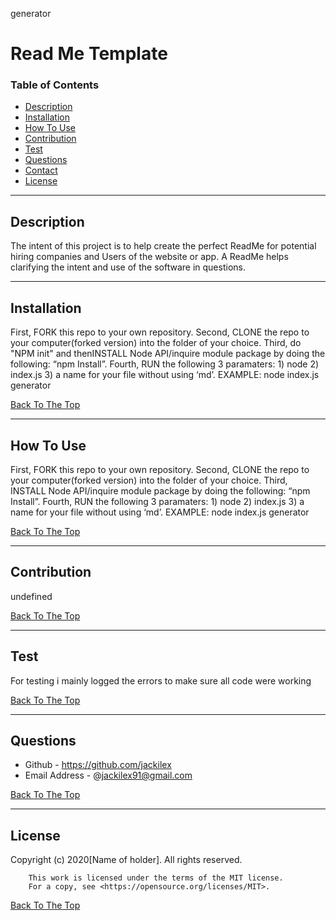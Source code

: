 generator
# Read Me Template

### Table of Contents
- [Description](#description)
- [Installation](#how-to-use)
- [How To Use](#how-to-use)
- [Contribution](#contribution)
- [Test](#test)
- [Questions](#questions)
- [Contact](#contact)
- [License](#license)

---

## Description
The intent of this project is to help create the perfect ReadMe for potential hiring companies and Users of the website or app. A ReadMe helps clarifying the intent and use of the software in questions.


---
## Installation
First, FORK this repo to your own repository. Second, CLONE the repo to your computer(forked version) into the folder of your choice. Third, do "NPM init" and thenINSTALL Node API/inquire module package by doing the following: “npm Install”. Fourth, RUN the following 3 paramaters: 1) node 2) index.js 3) a name for your file without using ‘md’. EXAMPLE: node index.js generator


[Back To The Top](#read-me-template)

---

## How To Use
First, FORK this repo to your own repository. Second, CLONE the repo to your computer(forked version) into the folder of your choice. Third, INSTALL Node API/inquire module package by doing the following: “npm Install”. Fourth, RUN the following 3 paramaters: 1) node 2) index.js 3) a name for your file without using ‘md’. EXAMPLE: node index.js generator

[Back To The Top](#read-me-template)

---
## Contribution
undefined

[Back To The Top](#read-me-template)

---

## Test
For testing i mainly logged the errors to make sure all code were working

[Back To The Top](#read-me-template)

---

## Questions
- Github - https://github.com/jackilex
- Email Address - @jackilex91@gmail.com

[Back To The Top](#read-me-template)

---

## License
Copyright (c) 2020[Name of holder]. All rights reserved.
        
        This work is licensed under the terms of the MIT license.  
        For a copy, see <https://opensource.org/licenses/MIT>.

[Back To The Top](#read-me-template)
